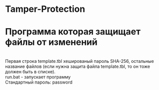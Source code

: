 # Tamper-Protection
# Программа которая защищает файлы от изменений
<br/>Первая строка template.tbl хешированый пароль SHA-256, остальные название файлов (если нужна защита файла template.tbl, то он тоже должен быть в списке).
<br/>run.bat - запускает программу
<br/> Стандартный пароль: password
